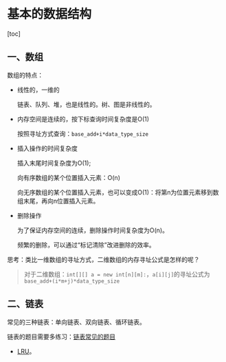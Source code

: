 # 基本的数据结构

[toc]

## 一、数组

数组的特点：

- 线性的，一维的

  链表、队列、堆，也是线性的。树、图是非线性的。

- 内存空间是连续的，按下标查询时间复杂度是O(1)

  按照寻址方式查询：`base_add+i*data_type_size`

- 插入操作的时间复杂度

  插入末尾时间复杂度为O(1);

  向有序数组的某个位置插入元素：O(n)

  向无序数组的某个位置插入元素，也可以变成O(1)：将第n为位置元素移到数组末尾，再向n位置插入元素。

- 删除操作

  为了保证内存空间的连续，删除操作时间复杂度为O(n)。

  频繁的删除，可以通过“标记清除”改进删除的效率。

思考：类比一维数组的寻址方式，二维数组的内存寻址公式是怎样的呢？

> 对于二维数组：`int[][] a = new int[n][m]:`，`a[i][j]`的寻址公式为 `base_add+(i*m+j)*data_type_size`

## 二、链表

常见的三种链表：单向链表、双向链表、循环链表。

链表的题目需要多练习：[链表常见的题目]()

- [LRU](https://leetcode-cn.com/problems/lru-cache/)。



